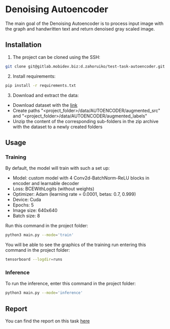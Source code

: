 # Denoising Autoencoder

The main goal of the Denoising Autoencoder is to process input image with the graph and handwritten text and return denoised gray scaled image.

## Installation

1. The project can be cloned using the SSH:

```bash
git clone git@gitlab.mobidev.biz:d.zahoruiko/test-task-autoencoder.git
```

2. Install requirements:

```bash
pip install -r requirements.txt
```

3. Download and extract the data:
- Download dataset with the [link](https://drive.google.com/file/d/1QQuXiggreSYWXiSruuKwWgdJlUZnkwTm/view?usp=sharing)
- Create paths "<project_folder>/data/AUTOENCODER/augmented_src" and "<project_folder>/data/AUTOENCODER/augmented_labels"
- Unzip the content of the corresponding sub-folders in the zip archive with the dataset to a newly created folders

## Usage

### Training

By default, the model will train with such a set up:

- Model: custom model with 4 Conv2d-BatchNorm-ReLU blocks in encoder and learnable decoder
- Loss: BCEWithLogits (without weights)
- Optimizer: Adam (learning rate = 0.0001, betas: 0.7, 0.999)
- Device: Cuda
- Epochs: 5
- Image size: 640x640
- Batch size: 8

Run this command in the project folder:
```bash
python3 main.py --mode='train'
```

You will be able to see the graphics of the training run entering this command in the project folder:
```bash
tensorboard --logdir=runs
```

### Inference

To run the inference, enter this command in the project folder:
```bash
python3 main.py --mode='inference'
```

## Report
You can find the report on this task [here](https://docs.google.com/document/d/1LZ24Mde_-Hn6CfufTX0UKTsfr6yJso1oqgCkqLynhlQ/edit?usp=sharing)
